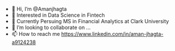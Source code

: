 - 👋 Hi, I’m @Amanjhagta
- 👀 Interested in Data Science in Fintech
- 🌱 Currently Persuing MS in Financial Analytics at Clark University
- 💞️ I’m looking to collaborate on ...
- 📫 How to reach me https://www.linkedin.com/in/aman-jhagta-a9124238

<!---
Amanjhagta/Amanjhagta is a ✨ special ✨ repository because its `README.md` (this file) appears on your GitHub profile.
You can click the Preview link to take a look at your changes.
--->
